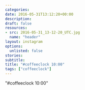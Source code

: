 ```yaml
---
categories:
date: 2016-05-31T13:12:20+00:00
description:
draft: false
resources:
- src: 2016-05-31_13-12-20_UTC.jpg
  name: "header"
layout: instagram
options:
  unlisted: false
stories:
subtitle:
title: "#coffeeclock 10:00"
tags: ["coffeeclock"]
---
```


"#coffeeclock 10:00"
